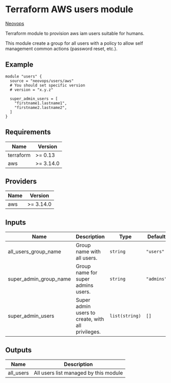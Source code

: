 # Terraform AWS users module

[Neovops](https://neovops.io)

Terraform module to provision aws iam users suitable for humans.

This module create a group for all users with a policy to allow self  
management common actions (password reset, etc.).

## Example

```hcl
module "users" {
  source = "neovops/users/aws"
  # You should set specific version
  # version = "x.y.z"

  super_admin_users = [
    "firstname1.lastname1",
    "firstname2.lastname2",
  ]
}
```

## Requirements

| Name | Version |
|------|---------|
| terraform | >= 0.13 |
| aws | >= 3.14.0 |

## Providers

| Name | Version |
|------|---------|
| aws | >= 3.14.0 |

## Inputs

| Name | Description | Type | Default | Required |
|------|-------------|------|---------|:--------:|
| all\_users\_group\_name | Group name with all users. | `string` | `"users"` | no |
| super\_admin\_group\_name | Group name for super admins users. | `string` | `"admins"` | no |
| super\_admin\_users | Super admin users to create, with all privileges. | `list(string)` | `[]` | no |

## Outputs

| Name | Description |
|------|-------------|
| all\_users | All users list managed by this module |
